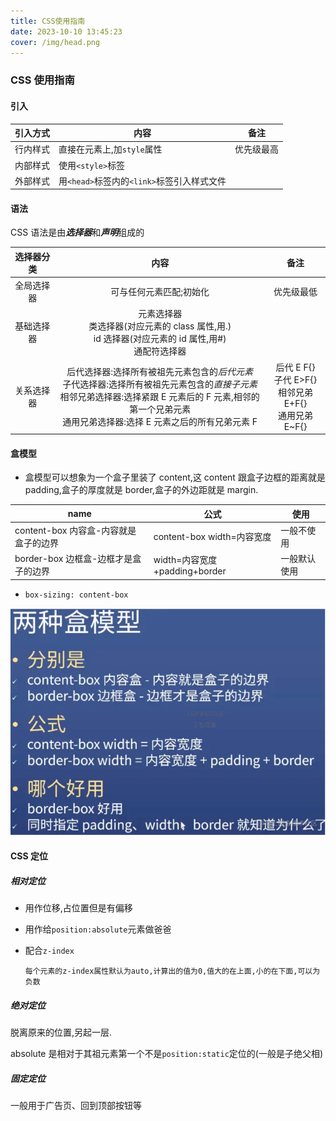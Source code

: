 ```yaml
---
title: CSS使用指南
date: 2023-10-10 13:45:23
cover: /img/head.png
---
```


### CSS 使用指南

#### 引入

| 引入方式 | 内容                                       | 备注       |
| -------- | ------------------------------------------ | ---------- |
| 行内样式 | 直接在元素上,加`style`属性                 | 优先级最高 |
| 内部样式 | 使用`<style>`标签                          |            |
| 外部样式 | 用`<head>`标签内的`<link>`标签引入样式文件 |            |

#### 语法

CSS 语法是由***选择器***和***声明***组成的

| 选择器分类 |                                                                                                            内容                                                                                                            |                                备注                                |
| :--------: | :------------------------------------------------------------------------------------------------------------------------------------------------------------------------------------------------------------------------: | :----------------------------------------------------------------: |
| 全局选择器 |                                                                                                  可与任何元素匹配;初始化                                                                                                   |                             优先级最低                             |
| 基础选择器 |                                                        元素选择器<br />类选择器(对应元素的 class 属性,用.)<br />id 选择器(对应元素的 id 属性,用#)<br />通配符选择器                                                        |                                                                    |
| 关系选择器 | 后代选择器:选择所有被祖先元素包含的*后代元素*<br />子代选择器:选择所有被祖先元素包含的*直接子元素*<br />相邻兄弟选择器:选择紧跟 E 元素后的 F 元素,相邻的第一个兄弟元素<br />通用兄弟选择器:选择 E 元素之后的所有兄弟元素 F | 后代 E F{}<br />子代 E>F{}<br />相邻兄弟 E+F{}<br />通用兄弟 E~F{} |

#### 盒模型

- 盒模型可以想象为一个盒子里装了 content,这 content 跟盒子边框的距离就是 padding,盒子的厚度就是 border,盒子的外边距就是 margin.

| name                                  | 公式                          | 使用         |
| ------------------------------------- | ----------------------------- | ------------ |
| content-box 内容盒-内容就是盒子的边界 | content-box width=内容宽度    | 一般不使用   |
| border-box 边框盒-边框才是盒子的边界  | width=内容宽度+padding+border | 一般默认使用 |

- `box-sizing: content-box`

![盒模型](./CSS使用指南/盒模型.png)

#### CSS 定位

##### 相对定位

- 用作位移,占位置但是有偏移

- 用作给`position:absolute`元素做爸爸

- 配合`z-index`

  `每个元素的z-index属性默认为auto,计算出的值为0,值大的在上面,小的在下面,可以为负数`

##### 绝对定位

脱离原来的位置,另起一层.

absolute 是相对于其祖元素第一个不是`position:static`定位的(一般是子绝父相)

##### 固定定位

一般用于广告页、回到顶部按钮等
